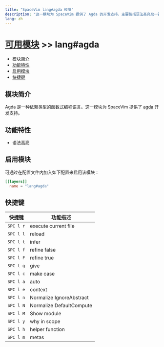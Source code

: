 ```yaml
---
title: "SpaceVim lang#agda 模块"
description: "这一模块为 SpaceVim 提供了 Agda 的开发支持，主要包括语法高亮及一键运行。"
lang: zh
---
```


# [可用模块](../../) >> lang#agda

<!-- vim-markdown-toc GFM -->

- [模块简介](#模块简介)
- [功能特性](#功能特性)
- [启用模块](#启用模块)
- [快捷键](#快捷键)

<!-- vim-markdown-toc -->

## 模块简介

Agda 是一种依赖类型的函数式编程语言。这一模块为 SpaceVim 提供了 [agda](https://github.com/agda/agda) 开发支持。

## 功能特性

- 语法高亮

## 启用模块

可通过在配置文件内加入如下配置来启用该模块：

```toml
[[layers]]
  name = "lang#agda"
```

## 快捷键

| 快捷键    | 功能描述                 |
| --------- | ------------------------ |
| `SPC l r` | execute current file     |
| `SPC l l` | reload                   |
| `SPC l t` | infer                    |
| `SPC l f` | refine false             |
| `SPC l F` | refine true              |
| `SPC l g` | give                     |
| `SPC l c` | make case                |
| `SPC l a` | auto                     |
| `SPC l e` | context                  |
| `SPC l n` | Normalize IgnoreAbstract |
| `SPC l N` | Normalize DefaultCompute |
| `SPC l M` | Show module              |
| `SPC l y` | why in scope             |
| `SPC l h` | helper function          |
| `SPC l m` | metas                    |
